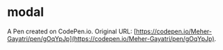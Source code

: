 # modal

A Pen created on CodePen.io. Original URL: [https://codepen.io/Meher-Gayatri/pen/gOqYpJp](https://codepen.io/Meher-Gayatri/pen/gOqYpJp).

